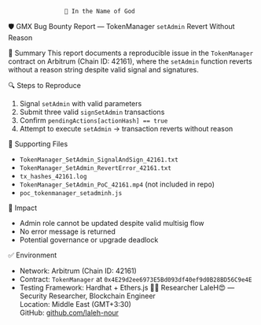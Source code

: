                     🧿 In the Name of God


🛡 GMX Bug Bounty Report — TokenManager `setAdmin` Revert Without Reason



 📌 Summary
This report documents a reproducible issue in the `TokenManager` contract on Arbitrum (Chain ID: 42161), where the `setAdmin` function reverts without a reason string despite valid signal and signatures.

🔍 Steps to Reproduce
1. Signal `setAdmin` with valid parameters  
2. Submit three valid `signSetAdmin` transactions  
3. Confirm `pendingActions[actionHash] == true`  
4. Attempt to execute `setAdmin` → transaction reverts without reason

 📁 Supporting Files
- `TokenManager_SetAdmin_SignalAndSign_42161.txt`  
- `TokenManager_SetAdmin_RevertError_42161.txt`  
- `tx_hashes_42161.log`  
- `TokenManager_SetAdmin_PoC_42161.mp4` (not included in repo)  
- `poc_tokenmanager_setadminh.js`

🔐 Impact
- Admin role cannot be updated despite valid multisig flow  
- No error message is returned  
- Potential governance or upgrade deadlock

 ✅ Environment
- Network: Arbitrum (Chain ID: 42161)  
- Contract: `TokenManager` at `0x4E29d2ee6973E5Bd093df40ef9d0B28BD56C9e4E`  
- Testing Framework: Hardhat + Ethers.js
 🙋‍♀️ Researcher
LaleH😍 — Security Researcher, Blockchain Engineer  
Location: Middle East (GMT+3:30)  
GitHub: [github.com/laleh-nour](https://github.com/laleh-nour)
